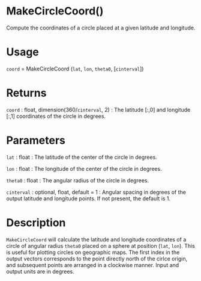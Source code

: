 # MakeCircleCoord()

Compute the coordinates of a circle placed at a given latitude and longitude.

# Usage

`coord` = MakeCircleCoord (`lat`, `lon`, `theta0`, [`cinterval`])

# Returns

`coord` : float, dimension(360/`cinterval`, 2)
:   The latitude [:,0] and longitude [:,1] coordinates of the circle in degrees.

# Parameters

`lat` : float
:   The latitude of the center of the circle in degrees.

`lon` : float
:   The longitude of the center of the circle in degrees.

`theta0` : float
:   The angular radius of the circle in degrees.

`cinterval` : optional, float, default = 1
:   Angular spacing in degrees of the output latitude and longitude points. If not present, the default is 1.

# Description

`MakeCircleCoord` will calculate the latitude and longitude coordinates of a circle of angular radius `theta0` placed on a sphere at position (`lat`, `lon`). This is useful for plotting circles on geographic maps. The first index in the output vectors corresponds to the point directly north of the cirlce origin, and subsequent points are arranged in a clockwise manner. Input and output units are in degrees.
